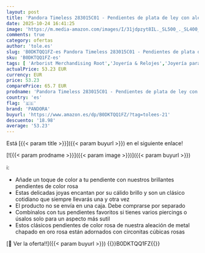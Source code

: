 ```yaml
---
layout: post
title: 'Pandora Timeless 283015C01 - Pendientes de plata de ley con aleación de metal chapada en oro rosa y circonita  color rosa  Rosa  Plata de ley  Circonia cúbica'
date: 2025-10-24 16:41:25
image: 'https://m.media-amazon.com/images/I/31jdpzyt8IL._SL500_._SL400_.jpg'
comments: true
category: ofertas
author: 'tole.es'
slug: 'B0DKTQQ1FZ-es Pandora Timeless 283015C01 - Pendientes de plata de ley...'
sku: 'B0DKTQQ1FZ-es'
tags: [ 'Arborist Merchandising Root','Joyería & Relojes','Joyería para mujer','Moda','Moda Mujer','Pendientes para mujer','Self Service','Special Features Stores','c8538d25-3af9-48d3-aeff-5f3ce5572a36_0','c8538d25-3af9-48d3-aeff-5f3ce5572a36_2201','de','ley','pandora','plata','🇪🇸', ]
actualPrice: 53.23 EUR
currency: EUR
price: 53.23
comparePrice: 65.7 EUR
prodname: 'Pandora Timeless 283015C01 - Pendientes de plata de ley con aleación de metal chapada en oro rosa y circonita  color rosa  Rosa  Plata de ley  Circonia cúbica'
country: 'es'
flag: '🇪🇸'
brand: 'PANDORA'
buyurl: 'https://www.amazon.es/dp/B0DKTQQ1FZ/?tag=tolees-21'
descuento: '18.98'
average: '53.23'
---
```


Está [{{< param title >}}]({{< param buyurl >}}) en el siguiente enlace!

[![{{< param prodname >}}]({{< param image >}})]({{< param buyurl >}})

ℹ️:

- Añade un toque de color a tu pendiente con nuestros brillantes pendientes de color rosa
- Estas delicadas joyas encantan por su cálido brillo y son un clásico cotidiano que siempre llevarás una y otra vez
- El producto no se envía en una caja. Debe comprarse por separado
- Combínalos con tus pendientes favoritos si tienes varios piercings o úsalos solo para un aspecto más sutil
- Estos clásicos pendientes de color rosa de nuestra aleación de metal chapado en oro rosa están adornados con circonitas cúbicas rosas

[🛒 Ver la oferta!!]({{< param buyurl >}})
{{<world>}}B0DKTQQ1FZ{{</world>}}
